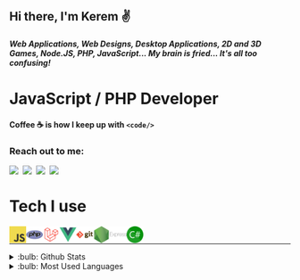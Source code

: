 ## Hi there, I'm Kerem :v:
##### Web Applications, Web Designs, Desktop Applications, 2D and 3D Games, Node.JS, PHP, JavaScript... My brain is fried... It's all too confusing!
# JavaScript / PHP Developer
#### Coffee :coffee: is how I keep up with `<code/>`

### Reach out to me:
<a href="https://www.instagram.com/kayz9119"><img width="24" src="https://unpkg.com/simple-icons@v6/icons/instagram.svg" align="left"  /></a>
<a href="https://www.twitter.com/kayzmonroe"><img width="24" src="https://unpkg.com/simple-icons@v6/icons/twitter.svg" align="left"  /></a>
<a href="mail:keremarslntrkk@hotmail.com"><img width="24" src="https://unpkg.com/simple-icons@v6/icons/mailgun.svg" align="left"  /></a>
<a href="https://www.linkedin.com/keremarslntrkk"><img width="24" src="https://unpkg.com/simple-icons@v6/icons/linkedin.svg" align="left" /></a>
<br/>
# Tech I use
<img width="30" align="left" src="https://raw.githubusercontent.com/github/explore/80688e429a7d4ef2fca1e82350fe8e3517d3494d/topics/javascript/javascript.png">
<img width="30" align="left" src="https://raw.githubusercontent.com/github/explore/ccc16358ac4530c6a69b1b80c7223cd2744dea83/topics/php/php.png">
<img width="30" align="left" src="https://raw.githubusercontent.com/github/explore/56a826d05cf762b2b50ecbe7d492a839b04f3fbf/topics/laravel/laravel.png">
<img width="30" align="left" src="https://raw.githubusercontent.com/github/explore/80688e429a7d4ef2fca1e82350fe8e3517d3494d/topics/vue/vue.png">
<img width="30" align="left" src="https://raw.githubusercontent.com/github/explore/80688e429a7d4ef2fca1e82350fe8e3517d3494d/topics/git/git.png">
<img width="30" align="left" src="https://raw.githubusercontent.com/github/explore/80688e429a7d4ef2fca1e82350fe8e3517d3494d/topics/nodejs/nodejs.png">
<img width="30" align="left" src="https://raw.githubusercontent.com/github/explore/80688e429a7d4ef2fca1e82350fe8e3517d3494d/topics/express/express.png">
<img width="30" align="left" src="https://raw.githubusercontent.com/github/explore/80688e429a7d4ef2fca1e82350fe8e3517d3494d/topics/csharp/csharp.png">
<br/>
<hr />
<details>
    <summary>:bulb: Github Stats</summary>
    <img src="https://github-readme-stats.vercel.app/api?username=kayz9119&hide=stars&theme=tokyonight&show_icons=true&bg_color=140f47&title_color=9c95e6&icon_color=9c95e6&text_color=6c5ff5">
</details>

<details>
    <summary>:bulb: Most Used Languages</summary>
    <img src="https://github-readme-stats.vercel.app/api/top-langs/?username=kayz9119&layout=compact">
</details>
